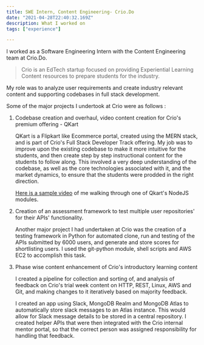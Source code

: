 ```yaml
---
title: SWE Intern, Content Engineering- Crio.Do
date: "2021-04-28T22:40:32.169Z"
description: What I worked on
tags: ["experience"]

---
```


I worked as a Software Engineering Intern with the Content Engineering team at Crio.Do.

> Crio is an EdTech startup focused on providing Experiential Learning Content resources to prepare students for the industry.

My role was to analyze user requirements and create industry relevant content and supporting codebases in full stack development.

Some of the major projects I undertook at Crio were as follows : 

1. Codebase creation and overhaul, video content creation for Crio's premium offering - QKart

    QKart is a Flipkart like Ecommerce portal, created using the MERN stack, and is part of Crio's Full Stack Developer Track offering. My job was to improve upon the existing codebase to make it more intuitive for the students, and then create step by step instructional content for the students to follow along. This involved a very deep understanding of the codebase, as well as the core technologies associated with it, and the market dynamics, to ensure that the students were prodded in the right direction.

    [Here is a sample video](https://www.youtube.com/watch?v=YttvVn6Ca2E) of me walking through one of Qkart's NodeJS modules.

2. Creation of an assessment framework to test multiple user repositories' for their APIs' functionality.

    Another major project I had undertaken at Crio was the creation of a testing framework in Python for automated clone, run and testing of the APIs submitted by 6000 users, and generate and store scores for shortlisting users. I used the git-python module, shell scripts and AWS EC2 to accomplish this task.

3. Phase wise content enhancement of Crio's introductory learning content

    I created a pipeline for collection and sorting of, and analysis of feedback on Crio's trial week content on HTTP, REST, Linux, AWS and Git, and making changes to it iteratively based on majority feedback.

    I created an app using Slack, MongoDB Realm and MongoDB Atlas to automatically store slack messages to an Atlas instance. This would allow for Slack message details to be stored in a central repository. I created helper APIs that were then integrated with the Crio internal mentor portal, so that the correct person was assigned responsibility for handling that feedback.